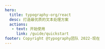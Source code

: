 ```yaml
---
hero:
  title: typography-org/react
  desc: 打造最优质的文本处理方案
  actions:
   - text: 开始使用
     link: /guide/quickstart
footer: Copyright @typography团队 2022-现在
---
```


